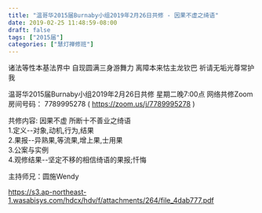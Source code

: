 ```yaml
---
title: "温哥华2015届Burnaby小组2019年2月26日共修 - 因果不虚之绮语"
date: 2019-02-25 11:48:59-08:00
draft: false
tags: ["2015届"]
categories: ["慧灯禅修班"]
---
```

诸法等性本基法界中 自现圆满三身游舞力
离障本来怙主龙钦巴 祈请无垢光尊常护我

温哥华2015届Burnaby小组2019年2月26日共修
星期二晚7:00点
网络共修Zoom房间号码： 7789995278 ( https://zoom.us/j/7789995278 )

共修内容:
因果不虚 所断十不善业之绮语  
1.定义--对象,动机,行为,结果  
2.果报--异熟果,等流果,增上果,士用果  
3.公案与实例  
4.观修结果--坚定不移的相信绮语的果报;忏悔

主持师兄：圆施Wendy


https://s3.ap-northeast-1.wasabisys.com/hdcx/hdv/f/attachments/264/file_4dab777.pdf